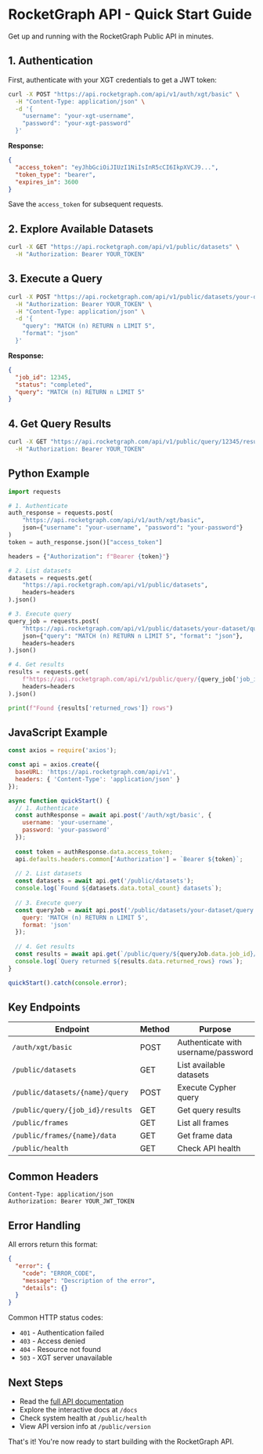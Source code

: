 # RocketGraph API - Quick Start Guide

Get up and running with the RocketGraph Public API in minutes.

## 1. Authentication

First, authenticate with your XGT credentials to get a JWT token:

```bash
curl -X POST "https://api.rocketgraph.com/api/v1/auth/xgt/basic" \
  -H "Content-Type: application/json" \
  -d '{
    "username": "your-xgt-username",
    "password": "your-xgt-password"
  }'
```

**Response:**
```json
{
  "access_token": "eyJhbGciOiJIUzI1NiIsInR5cCI6IkpXVCJ9...",
  "token_type": "bearer",
  "expires_in": 3600
}
```

Save the `access_token` for subsequent requests.

## 2. Explore Available Datasets

```bash
curl -X GET "https://api.rocketgraph.com/api/v1/public/datasets" \
  -H "Authorization: Bearer YOUR_TOKEN"
```

## 3. Execute a Query

```bash
curl -X POST "https://api.rocketgraph.com/api/v1/public/datasets/your-dataset/query" \
  -H "Authorization: Bearer YOUR_TOKEN" \
  -H "Content-Type: application/json" \
  -d '{
    "query": "MATCH (n) RETURN n LIMIT 5",
    "format": "json"
  }'
```

**Response:**
```json
{
  "job_id": 12345,
  "status": "completed",
  "query": "MATCH (n) RETURN n LIMIT 5"
}
```

## 4. Get Query Results

```bash
curl -X GET "https://api.rocketgraph.com/api/v1/public/query/12345/results" \
  -H "Authorization: Bearer YOUR_TOKEN"
```

## Python Example

```python
import requests

# 1. Authenticate
auth_response = requests.post(
    "https://api.rocketgraph.com/api/v1/auth/xgt/basic",
    json={"username": "your-username", "password": "your-password"}
)
token = auth_response.json()["access_token"]

headers = {"Authorization": f"Bearer {token}"}

# 2. List datasets
datasets = requests.get(
    "https://api.rocketgraph.com/api/v1/public/datasets",
    headers=headers
).json()

# 3. Execute query
query_job = requests.post(
    "https://api.rocketgraph.com/api/v1/public/datasets/your-dataset/query",
    json={"query": "MATCH (n) RETURN n LIMIT 5", "format": "json"},
    headers=headers
).json()

# 4. Get results
results = requests.get(
    f"https://api.rocketgraph.com/api/v1/public/query/{query_job['job_id']}/results",
    headers=headers
).json()

print(f"Found {results['returned_rows']} rows")
```

## JavaScript Example

```javascript
const axios = require('axios');

const api = axios.create({
  baseURL: 'https://api.rocketgraph.com/api/v1',
  headers: { 'Content-Type': 'application/json' }
});

async function quickStart() {
  // 1. Authenticate
  const authResponse = await api.post('/auth/xgt/basic', {
    username: 'your-username',
    password: 'your-password'
  });
  
  const token = authResponse.data.access_token;
  api.defaults.headers.common['Authorization'] = `Bearer ${token}`;
  
  // 2. List datasets
  const datasets = await api.get('/public/datasets');
  console.log(`Found ${datasets.data.total_count} datasets`);
  
  // 3. Execute query
  const queryJob = await api.post('/public/datasets/your-dataset/query', {
    query: 'MATCH (n) RETURN n LIMIT 5',
    format: 'json'
  });
  
  // 4. Get results
  const results = await api.get(`/public/query/${queryJob.data.job_id}/results`);
  console.log(`Query returned ${results.data.returned_rows} rows`);
}

quickStart().catch(console.error);
```

## Key Endpoints

| Endpoint | Method | Purpose |
|----------|--------|---------|
| `/auth/xgt/basic` | POST | Authenticate with username/password |
| `/public/datasets` | GET | List available datasets |
| `/public/datasets/{name}/query` | POST | Execute Cypher query |
| `/public/query/{job_id}/results` | GET | Get query results |
| `/public/frames` | GET | List all frames |
| `/public/frames/{name}/data` | GET | Get frame data |
| `/public/health` | GET | Check API health |

## Common Headers

```http
Content-Type: application/json
Authorization: Bearer YOUR_JWT_TOKEN
```

## Error Handling

All errors return this format:
```json
{
  "error": {
    "code": "ERROR_CODE",
    "message": "Description of the error",
    "details": {}
  }
}
```

Common HTTP status codes:
- `401` - Authentication failed
- `403` - Access denied
- `404` - Resource not found  
- `503` - XGT server unavailable

## Next Steps

- Read the [full API documentation](developer-api-guide.md)
- Explore the interactive docs at `/docs`
- Check system health at `/public/health`
- View API version info at `/public/version`

That's it! You're now ready to start building with the RocketGraph API.